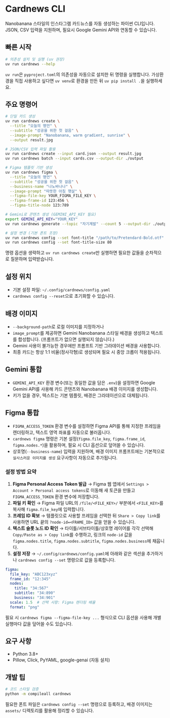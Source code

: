 # Cardnews CLI

Nanobanana 스타일의 인스타그램 카드뉴스를 자동 생성하는 파이썬 CLI입니다. JSON, CSV 입력을 지원하며, 필요시 Google Gemini API와 연동할 수 있습니다.

## 빠른 시작

```bash
# 의존성 설치 및 실행 (uv 권장)
uv run cardnews --help
```

`uv run`은 `pyproject.toml`의 의존성을 자동으로 설치한 뒤 명령을 실행합니다. 가상환경을 직접 사용하고 싶다면 `uv venv`로 환경을 만든 뒤 `uv pip install .`을 실행하세요.

## 주요 명령어

```bash
# 단일 카드 생성
uv run cardnews create \
  --title "오늘의 명언" \
  --subtitle "성공을 위한 첫 걸음" \
  --image-prompt "Nanobanana, warm gradient, sunrise" \
  --output result.jpg

# JSON/CSV 입력 파일 활용
uv run cardnews create --input card.json --output result.jpg
uv run cardnews batch --input cards.csv --output-dir ./output

# Figma 템플릿 기반 생성
uv run cardnews figma \
  --title "오늘의 명언" \
  --subtitle "성공을 위한 첫 걸음" \
  --business-name "나노바나나" \
  --image-prompt "따뜻한 아침 햇살" \
  --figma-file-key YOUR_FIGMA_FILE_KEY \
  --figma-frame-id 123:456 \
  --figma-title-node 123:789

# Gemini로 콘텐츠 생성 (GEMINI_API_KEY 필요)
export GEMINI_API_KEY="YOUR_KEY"
uv run cardnews generate --topic "자기계발" --count 5 --output-dir ./output

# 설정 변경 (기본 폰트 조정)
uv run cardnews config --set font-title "/path/to/Pretendard-Bold.otf"
uv run cardnews config --set font-title-size 80
```

명령 옵션을 생략하고 `uv run cardnews create`만 실행하면 필요한 값들을 순차적으로 질문하며 입력받습니다.

## 설정 위치

- 기본 설정 파일: `~/.config/cardnews/config.yaml`
- `cardnews config --reset`으로 초기화할 수 있습니다.

## 배경 이미지

- `--background-path`로 로컬 이미지를 지정하거나
- `image_prompt`를 제공하면 Gemini Nanobanana 스타일 배경을 생성하고 텍스트를 합성합니다. (프롬프트가 없으면 실행되지 않습니다.)
- Gemini 사용이 불가능한 경우에만 프롬프트 기반 그라데이션 배경을 사용합니다.
- 최종 카드는 항상 1:1 비율(정사각형)로 생성되며 필요 시 중앙 크롭이 적용됩니다.

## Gemini 통합

- `GEMINI_API_KEY` 환경 변수(또는 동일한 값을 담은 `.env`)을 설정하면 Google Gemini API를 사용해 카드 콘텐츠와 Nanobanana 배경 이미지를 생성합니다.
- 키가 없을 경우, 텍스트는 기본 템플릿, 배경은 그라데이션으로 대체됩니다.

## Figma 통합

- `FIGMA_ACCESS_TOKEN` 환경 변수를 설정하면 Figma API를 통해 지정한 프레임을 렌더링하고, 텍스트 영역 좌표를 자동으로 불러옵니다.
- `cardnews figma` 명령은 기본 설정(`figma.file_key`, `figma.frame_id`, `figma.nodes.*`)을 활용하며, 필요 시 CLI 옵션으로 덮어쓸 수 있습니다.
- 상호명(`--business-name`) 입력을 지원하며, 배경 이미지 프롬프트에는 기본적으로 `실사스러운 이미지를 생성` 요구사항이 자동으로 추가됩니다.

### 설정 방법 요약

1. **Figma Personal Access Token 발급**  → Figma 웹 앱에서 `Settings > Account > Personal access tokens`로 이동해 새 토큰을 만들고 `FIGMA_ACCESS_TOKEN` 환경 변수에 저장합니다.
2. **파일 키 확인**  → Figma 파일 URL의 `/file/<FILE_KEY>/` 부분에서 `<FILE_KEY>`를 복사해 `figma.file_key`에 입력합니다.
3. **프레임 ID 확보**  → 템플릿으로 사용할 프레임을 선택한 뒤 `Share > Copy link`를 사용하면 URL 끝의 `?node-id=<FRAME_ID>` 값을 얻을 수 있습니다.
4. **텍스트 슬롯 노드 ID 확인**  → 타이틀/서브타이틀/상호명 레이어를 각각 선택해 `Copy/Paste as > Copy link`를 수행하고, 링크의 `node-id` 값을 `figma.nodes.title`, `figma.nodes.subtitle`, `figma.nodes.business`에 채웁니다.
5. **설정 저장**  → `~/.config/cardnews/config.yaml`에 아래와 같은 섹션을 추가하거나 `cardnews config --set` 명령으로 값을 등록합니다.

```yaml
figma:
  file_key: "ABC123xyz"
  frame_id: "12:345"
  nodes:
    title: "34:567"
    subtitle: "34:890"
    business: "34:901"
  scale: 1.5  # 선택 사항: Figma 렌더링 배율
  format: "png"
```

필요 시 `cardnews figma --figma-file-key ...` 형식으로 CLI 옵션을 사용해 개별 실행마다 값을 덮어쓸 수도 있습니다.

## 요구 사항

- Python 3.8+
- Pillow, Click, PyYAML, google-genai (자동 설치)

## 개발 팁

```bash
# 코드 스타일 검증
python -m compileall cardnews
```

필요한 폰트 파일은 `cardnews config --set` 명령으로 등록하고, 배경 이미지는 `assets/` 디렉토리를 활용해 정리할 수 있습니다.
